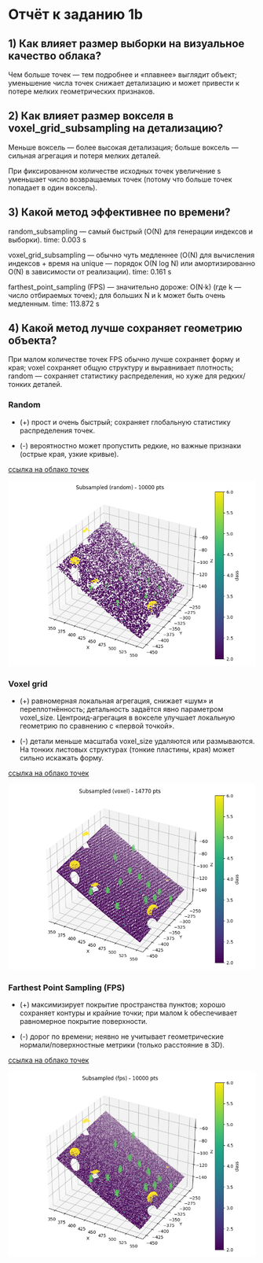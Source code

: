 # Отчёт к заданию 1b

## 1) Как влияет размер выборки на визуальное качество облака?

Чем больше точек — тем подробнее и «плавнее» выглядит объект; уменьшение числа точек снижает детализацию и может привести к потере мелких геометрических признаков.

## 2) Как влияет размер вокселя в voxel_grid_subsampling на детализацию?

Меньше воксель — более высокая детализация; больше воксель — сильная агрегация и потеря мелких деталей.

При фиксированном количестве исходных точек увеличение s уменьшает число возвращаемых точек (потому что больше точек попадает в один воксель).

## 3) Какой метод эффективнее по времени?

random_subsampling — самый быстрый (O(N) для генерации индексов и выборки).
time: 0.003 s

voxel_grid_subsampling — обычно чуть медленнее (O(N) для вычисления индексов + время на unique — порядок O(N log N) или амортизированно O(N) в зависимости от реализации).
time: 0.161 s

farthest_point_sampling (FPS) — значительно дороже: O(N·k) (где k — число отбираемых точек); для больших N и k может быть очень медленным.
time: 113.872 s

## 4) Какой метод лучше сохраняет геометрию объекта?

При малом количестве точек FPS обычно лучше сохраняет форму и края; voxel сохраняет общую структуру и выравнивает плотность; random — сохраняет статистику распределения, но хуже для редких/тонких деталей.

### Random

- (+) прост и очень быстрый; сохраняет глобальную статистику распределения точек.

- (-) вероятностно может пропустить редкие, но важные признаки (острые края, узкие кривые).

[ссылка на облако точек](https://drive.google.com/file/d/1QJPucRitzXTyIYllfAObABUBGH_p6o8b/view?usp=sharing)

<p align="center">
  <img src="outputs/randomviz.png" width="800" />
</p>

### Voxel grid

- (+) равномерная локальная агрегация, снижает «шум» и переплотнённость; детальность задаётся явно параметром voxel_size. Центроид-агрегация в вокселе улучшает локальную геометрию по сравнению с «первой точкой».

- (-) детали меньше масштаба voxel_size удаляются или размываются. На тонких листовых структурах (тонкие пластины, края) может сильно искажать форму.

[ссылка на облако точек](https://drive.google.com/file/d/1Li9dWN08XKlsHj4TzNYEswQtpvK13AtI/view?usp=sharing)

<p align="center">
  <img src="outputs/voxelviz.png" width="800" />
</p>

### Farthest Point Sampling (FPS)

- (+) максимизирует покрытие пространства пунктов; хорошо сохраняет контуры и крайние точки; при малом k обеспечивает равномерное покрытие поверхности.

- (-) дорог по времени; неявно не учитывает геометрические нормали/поверхностные метрики (только расстояние в 3D).

[ссылка на облако точек](https://drive.google.com/file/d/1Ctq_1ACSGvilPa4bx4heNsOtHfct1oSB/view?usp=sharing)

<p align="center">
  <img src="outputs/fpsviz.png" width="800" />
</p>